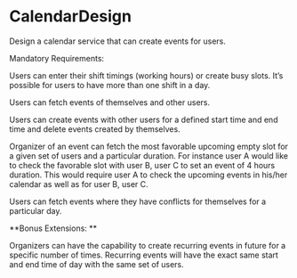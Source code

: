 # CalendarDesign

Design a calendar service that can create events for users.

Mandatory Requirements:

Users can enter their shift timings (working hours) or create busy slots. It’s possible for users to have more than one shift in a day.

Users can fetch events of themselves and other users.

Users can create events with other users for a defined start time and end time and delete events created by themselves.

Organizer of an event can fetch the most favorable upcoming empty slot for a given set of users and a particular duration.
For instance user A would like to check the favorable slot with user B, user C to set an event of 4 hours duration. This would require user A to check the upcoming events in his/her calendar as well as for user B, user C.

Users can fetch events where they have conflicts for themselves for a particular day.


**Bonus Extensions:
**

Organizers can have the capability to create recurring events in future for a specific number of times. Recurring events will have the exact same start and end time of day with the same set of users.
